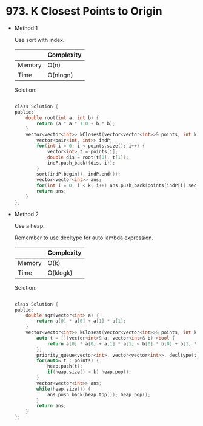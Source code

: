 # 973. K Closest Points to Origin     
- Method 1

    Use sort with index.

    | |   Complexity  |
    | ----------- | ----------- | 
    |  Memory     | O(n) | 
    |      Time       |  O(nlogn) | 


    Solution:

    ``` h

    class Solution {
    public:
        double root(int a, int b) {
            return (a * a * 1.0 + b * b);
        }
        vector<vector<int>> kClosest(vector<vector<int>>& points, int k) {
            vector<pair<int, int>> indP;
            for(int i = 0; i < points.size(); i++) {
                vector<int> t = points[i];
                double dis = root(t[0], t[1]);
                indP.push_back({dis, i});
            }
            sort(indP.begin(), indP.end());
            vector<vector<int>> ans;
            for(int i = 0; i < k; i++) ans.push_back(points[indP[i].second]);
            return ans;
        }
    };

    ```

- Method 2

    Use a heap.

    Remember to use decltype for auto lambda expression.

    | |   Complexity  |
    | ----------- | ----------- | 
    |  Memory     | O(k) | 
    |      Time       |  O(klogk) | 


    Solution:

    ``` h

    class Solution {
    public:
        double sqr(vector<int> a) {
            return a[0] * a[0] + a[1] * a[1];
        }
        vector<vector<int>> kClosest(vector<vector<int>>& points, int k) {
            auto t = [](vector<int>& a, vector<int>& b)->bool {
                return a[0] * a[0] + a[1] * a[1] < b[0] * b[0] + b[1] * b[1];
            };
            priority_queue<vector<int>, vector<vector<int>>, decltype(t)> heap;
            for(auto& t : points) {
                heap.push(t);
                if(heap.size() > k) heap.pop();
            }
            vector<vector<int>> ans;
            while(heap.size()) {
                ans.push_back(heap.top()); heap.pop();
            }
            return ans;
        }
    };

    ```





<br>